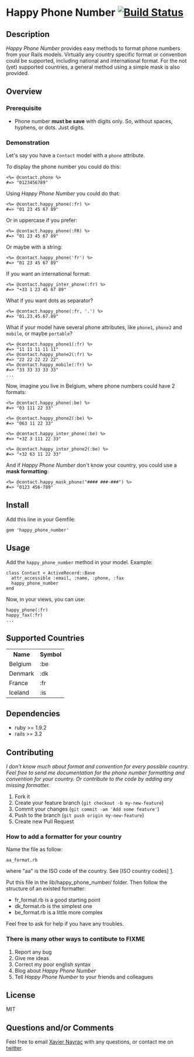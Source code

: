 Happy Phone Number [![Build Status](https://travis-ci.org/lkdjiin/happy_phone_number.png)](https://travis-ci.org/lkdjiin/happy_phone_number)
================

Description
----------------------

*Happy Phone Number* provides easy methods to format phone
numbers from your Rails models. Virtually any country specific
format or convention could be supported, including national and international
format. For the not (yet) supported countries, a general method
using a simple mask is also provided.

Overview
-----------------------

### Prerequisite

  * Phone number **must be save** with digits only. So, without spaces, hyphens,
    or dots. Just digits.

### Demonstration

Let's say you have a `Contact` model with a `phone` attribute.

To display the phone number you could do this:

    <%= @contact.phone %>
    #=> "0123456789"

Using *Happy Phone Number* you could do that:

    <%= @contact.happy_phone(:fr) %>
    #=> "01 23 45 67 89"

Or in uppercase if you prefer:

    <%= @contact.happy_phone(:FR) %>
    #=> "01 23 45 67 89"

Or maybe with a string:

    <%= @contact.happy_phone('fr') %>
    #=> "01 23 45 67 89"

If you want an international format:

    <%= @contact.happy_inter_phone(:fr) %>
    #=> "+33 1 23 45 67 89"

What if you want dots as separator?

    <%= @contact.happy_phone(:fr, '.') %>
    #=> "01.23.45.67.89"

What if your model have several phone attributes, like `phone1`, `phone2`
and `mobile`, or maybe `portable`?

    <%= @contact.happy_phone1(:fr) %>
    #=> "11 11 11 11 11"
    <%= @contact.happy_phone2(:fr) %>
    #=> "22 22 22 22 22"
    <%= @contact.happy_mobile(:fr) %>
    #=> "33 33 33 33 33"
    ...

Now, imagine you live in Belgium, where phone numbers could have 2 formats:

    <%= @contact.happy_phone(:be) %>
    #=> "03 111 22 33"

    <%= @contact.happy_phone2(:be) %>
    #=> "063 11 22 33"

    <%= @contact.happy_inter_phone(:be) %>
    #=> "+32 3 111 22 33"

    <%= @contact.happy_inter_phone2(:be) %>
    #=> "+32 63 11 22 33"

And if *Happy Phone Number* don't know your country, you could use a
**mask formatting**:

    <%= @contact.happy_mask_phone("#### ###-###") %>
    #=> "0123 456-789"


Install
-------------------------

Add this line in your Gemfile:

    gem 'happy_phone_number'


Usage
--------------------------

Add the `happy_phone_number` method in your model. Example:

    class Contact < ActiveRecord::Base
      attr_accessible :email, :name, :phone, :fax
      happy_phone_number
    end

Now, in your views, you can use:

    happy_phone(:fr)
    happy_fax(:fr)
    ...

Supported Countries
--------------------------

<table>
<tr>
  <th>Name</th>
  <th>Symbol</th>
</tr>
<tr>
  <td>Belgium</td>
  <td>:be</td>
</tr>
<tr>
  <td>Denmark</td>
  <td>:dk</td>
</tr>
<tr>
  <td>France</td>
  <td>:fr</td>
</tr>
<tr>
  <td>Iceland</td>
  <td>:is</td>
</tr>
</table>

Dependencies
--------------------------

  * ruby >= 1.9.2
  * rails >= 3.2

Contributing
-------------------------

*I don't know much about format and convention for every possible country.
Feel free to send me documentation for the phone number formatting and
convention for your country. Or contribute to the code by adding any
missing formatter.*

1. Fork it
2. Create your feature branch (`git checkout -b my-new-feature`)
3. Commit your changes (`git commit -am 'Add some feature'`)
4. Push to the branch (`git push origin my-new-feature`)
5. Create new Pull Request

### How to add a formatter for your country

Name the file as follow:

    aa_format.rb

where "aa" is the ISO code of the country.
See [ISO country codes] [1].

Put this file in the lib/happy_phone_number/ folder. Then follow the structure of
an existed formatter:

  * fr_format.rb is a good starting point
  * dk_format.rb is the simplest one
  * be_format.rb is a little more complex

Feel free to ask for help if you have any troubles.


### There is many other ways to contibute to FIXME

1. Report any bug
2. Give me ideas
3. Correct my poor english syntax
4. Blog about *Happy Phone Number*
5. Tell *Happy Phone Number* to your friends and colleagues

License
--------------------------

MIT


Questions and/or Comments
--------------------------

Feel free to email [Xavier Nayrac](mailto:xavier.nayrac@gmail.com)
with any questions, or contact me on [twitter](https://twitter.com/lkdjiin).

[1]: http://en.wikipedia.org/wiki/ISO_3166-1 "ISO country codes on wikipedia"
